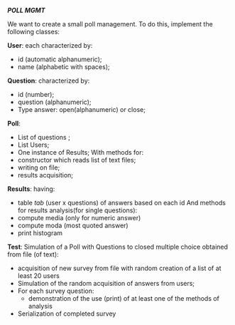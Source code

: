 ***POLL MGMT***


We want to create a small poll management.
To do this, implement the following classes:


**User**: each characterized by:
+ id (automatic alphanumeric);
+ name (alphabetic with spaces);


**Question**: characterized by:
+ id (number);
+ question (alphanumeric);
+ Type answer: open(alphanumeric) or close;


**Poll**:
+ List of questions ;
+ List Users;
+ One instance of Results;
With methods for:
+ constructor which reads list of text files;
+ writing on file;
+ results acquisition;


**Results**: having:
+ table *_tab_* (user x questions) of answers based on each id
And methods for results analysis(for single questions):
+ compute media (only for numeric answer)
+ compute moda (most quoted answer)
+ print histogram


**Test**: Simulation of a Poll with Questions to closed multiple
choice obtained from file (of text):
+ acquisition of new survey from file with random creation
of a list of at least 20 users
+ Simulation of the random acquisition of answers from users;
+ For each survey question:
  + demonstration of the use (print) of at least
  one of the methods of analysis
+ Serialization of completed survey